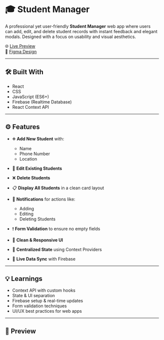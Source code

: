 # 🎓 Student Manager

A professional yet user-friendly **Student Manager** web app where users can add, edit, and delete student records with instant feedback and elegant modals. Designed with a focus on usability and visual aesthetics.

🌐 [Live Preview](https://student-manager-teal.vercel.app/)  
🎨 [Figma Design](https://www.figma.com/design/177RTRJ8PWpFeMrlX1ZMEA/Student-Manager?node-id=0-1&t=h5ylx2WKXartboUV-1)

---

## 🛠 Built With

- React
- CSS
- JavaScript (ES6+)
- Firebase (Realtime Database)
- React Context API

---

## ⚙️ Features

- ➕ **Add New Student** with:
  - Name
  - Phone Number
  - Location

- 📝 **Edit Existing Students**
- ❌ **Delete Students**
- 📋 **Display All Students** in a clean card layout
- 🔔 **Notifications** for actions like:
  - Adding
  - Editing
  - Deleting Students
- ❗ **Form Validation** to ensure no empty fields
- 🎯 **Clean & Responsive UI**
- 🧠 **Centralized State** using Context Providers
- 🔄 **Live Data Sync** with Firebase

---

## 💡 Learnings

- Context API with custom hooks
- State & UI separation
- Firebase setup & real-time updates
- Form validation techniques
- UI/UX best practices for web apps

---

## 📸 Preview

